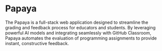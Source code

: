 # Papaya

The Papaya is a full-stack web application designed to streamline the grading and feedback process for educators and students. By leveraging powerful AI models and integrating seamlessly with GitHub Classroom, Papaya automates the evaluation of programming assignments to provide instant, constructive feedback.
